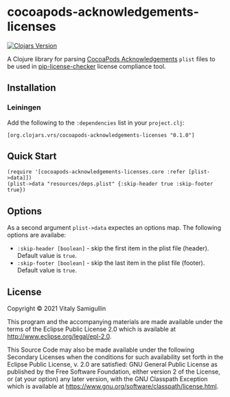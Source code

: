 # cocoapods-acknowledgements-licenses

[![Clojars Version](https://img.shields.io/clojars/v/org.clojars.vrs/cocoapods-acknowledgements-licenses)](https://clojars.org/org.clojars.vrs/cocoapods-acknowledgements-licenses)

A Clojure library for parsing [CocoaPods
Acknowledgements](https://github.com/CocoaPods/cocoapods-acknowledgements)
`plist` files to be used in
[pip-license-checker](https://github.com/pilosus/pip-license-checker)
license compliance tool.

## Installation

### Leiningen

Add the following to the `:dependencies` list in your `project.clj`:

```
[org.clojars.vrs/cocoapods-acknowledgements-licenses "0.1.0"]
```

## Quick Start

```
(require '[cocoapods-acknowledgements-licenses.core :refer [plist->data]])
(plist->data "resources/deps.plist" {:skip-header true :skip-footer true})
```


## Options

As a second argument `plist->data` expectes an options map. The
following options are availabe:

- `:skip-header [boolean]` - skip the first item in the plist file (header). Default value is `true`.
- `:skip-footer [boolean]` - skip the last item in the plist file (footer). Default value is `true`.


## License

Copyright © 2021 Vitaly Samigullin

This program and the accompanying materials are made available under the
terms of the Eclipse Public License 2.0 which is available at
http://www.eclipse.org/legal/epl-2.0.

This Source Code may also be made available under the following Secondary
Licenses when the conditions for such availability set forth in the Eclipse
Public License, v. 2.0 are satisfied: GNU General Public License as published by
the Free Software Foundation, either version 2 of the License, or (at your
option) any later version, with the GNU Classpath Exception which is available
at https://www.gnu.org/software/classpath/license.html.
